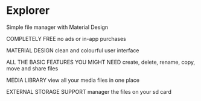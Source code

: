 # Explorer
Simple file manager with Material Design

COMPLETELY FREE
no ads or in-app purchases

MATERIAL DESIGN
clean and colourful user interface

ALL THE BASIC FEATURES YOU MIGHT NEED
create, delete, rename, copy, move and share files

MEDIA LIBRARY
view all your media files in one place

EXTERNAL STORAGE SUPPORT
manager the files on your sd card
